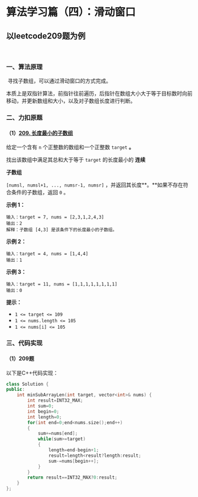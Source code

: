 # 算法学习篇（四）：滑动窗口

## 以leetcode209题为例

​		

### 一、算法原理

​		寻找子数组，可以通过滑动窗口的方式完成。

​		本质上是双指针算法，前指针往前遍历，后指针在数组大小大于等于目标数时向前移动，并更新数组和大小，以及对子数组长度进行判断。

### 二、力扣原题

#### （1）[209. 长度最小的子数组](https://leetcode.cn/problems/minimum-size-subarray-sum/)

给定一个含有 `n` 个正整数的数组和一个正整数 `target` **。**

找出该数组中满足其总和大于等于 `target` 的长度最小的 **连续**

**子数组**

`[numsl, numsl+1, ..., numsr-1, numsr]` ，并返回其长度**。**如果不存在符合条件的子数组，返回 `0` 。



**示例 1：**

```
输入：target = 7, nums = [2,3,1,2,4,3]
输出：2
解释：子数组 [4,3] 是该条件下的长度最小的子数组。
```

**示例 2：**

```
输入：target = 4, nums = [1,4,4]
输出：1
```

**示例 3：**

```
输入：target = 11, nums = [1,1,1,1,1,1,1,1]
输出：0
```

 

**提示：**

- `1 <= target <= 109`
- `1 <= nums.length <= 105`
- `1 <= nums[i] <= 105`



### 三、代码实现

#### （1）209题

以下是C++代码实现：

```c++
class Solution {
public:
    int minSubArrayLen(int target, vector<int>& nums) {
        int result=INT32_MAX;
        int sum=0;
        int begin=0;
        int length=0;
        for(int end=0;end<nums.size();end++)
        {
            sum+=nums[end];
            while(sum>=target)
            {
                length=end-begin+1;
                result=length<result?length:result;
                sum-=nums[begin++];
            }
        }
        return result==INT32_MAX?0:result;
    }
};
```
